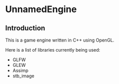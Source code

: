 # UnnamedEngine
## Introduction
This is a game engine written in C++ using OpenGL.

Here is a list of libraries currently being used:
* GLFW
* GLEW
* Assimp
* stb_image
